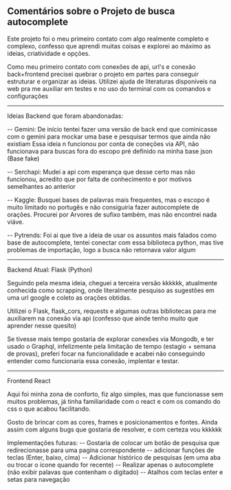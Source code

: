 Comentários sobre o Projeto de busca autocomplete
---------------------------------------------------------------------------------------
Este projeto foi o meu primeiro contato com algo realmente completo e complexo, confesso que aprendi muitas coisas e explorei ao máximo as ideias, criatividade e opções. 

Como meu primeiro contato com conexões de api, url's e conexão back+frontend precisei quebrar o projeto em partes para conseguir estruturar e organizar as ideias. Utilizei ajuda de literaturas disponíveis na web pra me auxiliar em testes e no uso do terminal com os comandos e configurações 

--------------------------------------------------------------------------------------------
Ideias Backend que foram abandonadas:

-- Gemini: De início tentei fazer uma versão de back end que cominicasse com o gemini para mockar uma base e pesquisar termos que ainda não existiam 
    Essa ideia n funcionou por conta de coneções via API, não funcionava para buscas fora do escopo pré definido na minha base json (Base fake)

-- Serchapi: Mudei a api com esperança que desse certo mas não funcionou, acredito que por falta de conhecimento e por motivos semelhantes ao anterior

-- Kaggle: Busquei bases de palavras mais frequentes, mas o escopo é muito limitado no portugês e não consiguiria fazer autocomplete de orações. Procurei por Arvores de sufixo também, mas não encontrei nada viáve.

-- Pytrends: Foi ai que tive a ideia de usar os assuntos mais falados como base de autocomplete, tentei conectar com essa biblioteca python, mas tive problemas de importação, logo a busca não retornava valor algum

--------------------------------------------------------------------------------------------------

Backend Atual: Flask (Python)

Seguindo pela mesma ideia, cheguei a terceira versão kkkkkk, atualmente conhecida como scrapping, onde literalmente pesquiso as sugestões em uma url google e coleto as orações obtidas. 

Utilizei o Flask, flask_cors, requests e algumas outras bibliotecas para me auxiliarem na conexão via api (confesso que ainde tenho muito que aprender nesse quesito)

Se tivesse mais tempo gostaria de explorar conexões via Mongodb, e ter usado o Graphql, infelizmente pela limitação de tempo (estagio + semana de provas), preferi focar na funcionalidade e acabei não conseguindo entender como funcionaria essa conexão, implentar e testar. 

------------------------------------------------------------------------------------------------
Frontend React

Aqui foi minha zona de conforto, fiz algo simples, mas que funcionasse sem muitos problemas, já tinha familiaridade com o react e com os comando do css o que acabou facilitando.

Gosto de brincar com as cores, frames e posicionamentos e fontes.
Ainda assim com alguns bugs que gostaria de resolver, e com certeza vou kkkkkk

Implementações futuras:
-- Gostaria de colocar um botão de pesquisa que redirecionasse para uma pagína correspondente 
-- adicionar funções de teclas (Enter, baixo, cima)
-- Adicionar histórico de pesquisas (em uma aba ou trocar o ícone quando for recente)
-- Realizar apenas o autocomplete (não exibir palavas que contenham o digitado)
-- Atalhos com teclas enter e setas para navegação



